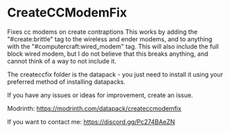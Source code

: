 # CreateCCModemFix
Fixes cc modems on create contraptions
This works by adding the "#create:brittle" tag to the wireless and ender modems, and to anything with the "#computercraft:wired_modem" tag.
This will also include the full block wired modem, but I do not believe that this breaks anything, and cannot think of a way to not include it.

The createccfix folder is the datapack - you just need to install it using your preferred method of installing datapacks.

If you have any issues or ideas for improvement, create an issue.

Modrinth:
https://modrinth.com/datapack/createccmodemfix

If you want to contact me:
https://discord.gg/Pc274BAeZN
